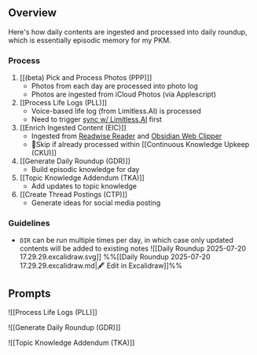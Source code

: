 ## Overview
Here's how daily contents are ingested and processed into daily roundup, which is essentially episodic memory for my PKM.

### Process
1. [[(beta) Pick and Process Photos (PPP)]]
	- Photos from each day are processed into photo log
	- Photos are ingested from iCloud Photos (via Applescript)
2. [[Process Life Logs (PLL)]] 
	- Voice-based life log (from Limitless.AI) is processed
	- Need to trigger [sync w/  Limitless.AI](https://github.com/Maclean-D/obsidian-limitless-lifelogs) first
3. [[Enrich Ingested Content (EIC)]]
	- Ingested from [Readwise Reader](https://read.readwise.io/new) and [Obsidian Web Clipper](https://obsidian.md/clipper)
	- Skip if already processed within [[Continuous Knowledge Upkeep (CKU)]]
4. [[Generate Daily Roundup (GDR)]]
	- Build episodic knowledge for day
5. [[Topic Knowledge Addendum (TKA)]]
	- Add updates to topic knowledge
6. [[Create Thread Postings (CTP)]]
	- Generate ideas for social media posting

### Guidelines
 - `DIR` can be run multiple times per day, in which case only updated contents will be added to existing notes
![[Daily Roundup 2025-07-20 17.29.29.excalidraw.svg]]
%%[[Daily Roundup 2025-07-20 17.29.29.excalidraw.md|🖋 Edit in Excalidraw]]%%

## Prompts
![[Process Life Logs (PLL)]]

![[Generate Daily Roundup (GDR)]]

![[Topic Knowledge Addendum (TKA)]]
